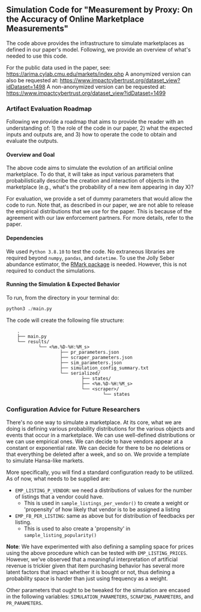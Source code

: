 ## Simulation Code for  "Measurement by Proxy: On the Accuracy of Online Marketplace Measurements"

The code above provides the infrastructure to simulate marketplaces as defined in our paper's model. Following,
we provide an overview of what's needed to use this code.

For the public data used in the paper, see: https://arima.cylab.cmu.edu/markets/index.php
A anonymized version can also be requested at: https://www.impactcybertrust.org/dataset_view?idDataset=1498
A non-anonymized version can be requested at: https://www.impactcybertrust.org/dataset_view?idDataset=1499

### Artifact Evaluation Roadmap

Following we provide a roadmap that aims to provide the reader with an understanding of: 1) the role 
of the code in our paper, 2) what the expected inputs and outputs are, and 3) how to operate the code
to obtain and evaluate the outputs.

#### Overview and Goal
The above code aims to simulate the evolution of an artificial online marketplace. To do that, it will take as input 
various parameters that probabilistically describe the creation and interaction of objects in the marketplace (e.g., what's 
the probability of a new item appearing in day X)?

For evaluation, we provide a set of dummy parameters that would allow the code to run. Note that, as described in our paper,
we are not able to release the empirical distributions that we use for the paper. This is because of the agreement with our law
enforcement partners. For more details, refer to the paper.

#### Dependencies

We used `Python 3.8.10` to test the code. No extraneous libraries are required beyond `numpy`, `pandas`, and `datetime`.
To use the Jolly Seber abundance estimator, the [RMark package](https://cran.r-project.org/web/packages/RMark/index.html) is needed.
However, this is not required to conduct the simulations.

#### Running the Simulation & Expected Behavior
To run, from the directory in your terminal do:
```python
python3 ./main.py
```
The code will create the following file structure:
```commandline
    .
    ├── main.py                     
    └── results/                    
            └── <%m.%D-%H:%M_s>
                    ├── pr_parameters.json
                    ├── scraper_parameters.json
                    ├── sim_parameters.json
                    ├── simulation_config_summary.txt
                    └── serialized/
                            ├── states/
                            ├── <%m.%D-%H:%M_s>
                            └── <scraper>/
                                    └── states
```


### Configuration Advice for Future Researchers

There's no one way to simulate a marketplace. At its core, what we are doing is defining various probability 
distributions for the various objects and events that occur in a marketplace. We can use well-defined distributions
or we can use empirical ones. We can decide to have vendors appear at a constant or exponential rate. We can decide
for there to be no deletions or that everything be deleted after a week, and so on. We provide a template
to simulate Hansa-like markets.

More specifically, you will find a standard configuration ready to be utilized. As of now, what needs to be supplied are:

- `EMP_LISTING_P_VENDOR`: we need a distributions of values for the number of listings that a vendor could have.
  - This is used in `sample_listings_per_vendor()` to create a weight or 'propensity' of how likely that vendor is to be assigned a listing
- `EMP_FB_PER_LISTING`: same as above but for distribution of feedbacks per listing.
    - This is used to also create a 'propensity' in `sample_listing_popularity()`

**Note**: We have experimented with also defining a sampling space for prices using the above procedure which can
be tested with `EMP_LISTING_PRICES`. However, we've observed that a meaningful interpretation of artificial revenue
is trickier given that item purchasing behavior has several more latent factors that impact whether it is bought or not,
thus defining a probability space is harder than just using frequency as a weight.

Other parameters that ought to be tweaked for the simulation are encased in the following variables:
`SIMULATION_PARAMETERS`, `SCRAPING_PARAMETERS`, and `PR_PARAMETERS`. 

